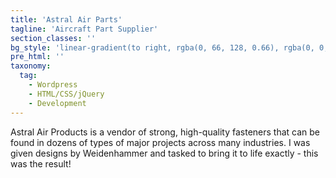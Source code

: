 ```yaml
---
title: 'Astral Air Parts'
tagline: 'Aircraft Part Supplier'
section_classes: ''
bg_style: 'linear-gradient(to right, rgba(0, 66, 128, 0.66), rgba(0, 0, 0, 0.66)), url(/user/themes/sathyaram/images/web/astralairparts.jpg)'
pre_html: ''
taxonomy:
  tag:
    - Wordpress
    - HTML/CSS/jQuery
    - Development
---
```

Astral Air Products is a vendor of strong, high-quality fasteners that can be found in dozens of types of major projects across many industries. I was given designs by Weidenhammer and tasked to bring it to life exactly - this was the result! 
